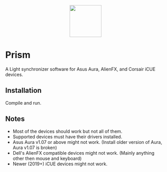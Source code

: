 
<p align="center">
  <img height="100" src="https://github.com/StrykeDev/package-bixel-suite/blob/main/sw-wpf-cs-bixel-prism/Prism/Resources/Icons/Icon_Prism_x256.png">
</p>

# Prism

A Light synchronizer software for Asus Aura, AlienFX, and Corsair iCUE devices.

## Installation

Compile and run.

## Notes

- Most of the devices should work but not all of them.
- Supported devices must have their drivers installed.
- Asus Aura v1.07 or above might not work. (Install older version of Aura, Aura v1.07 is broken)
- Dell's AlienFX compatible devices might not work. (Mainly anything other then mouse and keyboard)
- Newer (2019+) iCUE devices might not work.
